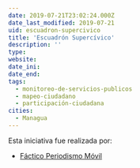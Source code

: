 ```yaml
---
date: 2019-07-21T23:02:24.000Z
date_last_modified: 2019-07-21
uid: escuadron-supercivico
title: 'Escuadrón Supercívico'
description: ''
type: 
website: 
date_ini: 
date_end: 
tags:
  - monitoreo-de-servicios-publicos
  - mapeo-ciudadano
  - participación-ciudadana
cities: 
  - Managua
---
```


Esta iniciativa fue realizada por:

- [Fáctico Periodismo Móvil](/organizaciones/factico-periodismo-movil)
